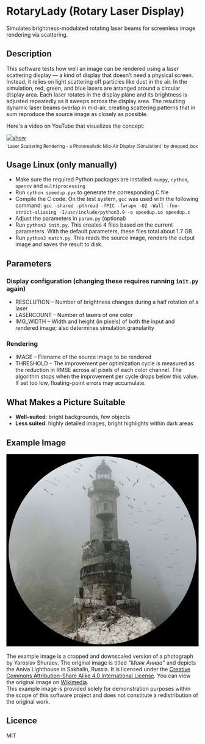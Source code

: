 # RotaryLady (Rotary Laser Display)
Simulates brightness-modulated rotating laser beams for screenless image rendering via scattering.

## Description
This software tests how well an image can be rendered using a laser scattering display — a kind of display that doesn’t need a physical screen. Instead, it relies on light scattering off particles like dust in the air.
In the simulation, red, green, and blue lasers are arranged around a circular display area. Each laser rotates in the display plane and its brightness is adjusted repeatedly as it sweeps across the display area. The resulting dynamic laser beams overlap in mid-air, creating scattering patterns that in sum reproduce the source image as closely as possible.

Here's a video on YouTube that visualizes the concept:
<p align="left">
  <a href="https://www.youtube.com/watch?v=Hg2Jjq02db0" target="_blank">
    <img src="https://img.youtube.com/vi/Hg2Jjq02db0/maxresdefault.jpg" alt="show" width="800">
  </a>
  <br>
  <sub>'Laser Scattering Rendering - a Photorealistic Mid-Air Display (Simulation)' by dropped_box</sub>
</p>

## Usage Linux (only manually)
-   Make sure the required Python packages are installed: `numpy`, `cython`, `opencv` and `multiprocessing`
-   Run `cython speedup.pyx` to generate the corresponding C file
-   Compile the C code. On the test system, `gcc` was used with the following command: `gcc -shared -pthread -fPIC -fwrapv -O2 -Wall -fno-strict-aliasing -I/usr/include/python3.9 -o speedup.so speedup.c`
-   Adjust the parameters in `param.py` (optional)
-   Run `python3 init.py`. This creates 4 files based on the current parameters. With the default parameters, these files total about 1.7 GB
-   Run `python3 match.py`. This reads the source image, renders the output image and saves the result to disk.

## Parameters
### Display configuration (changing these requires running `init.py` again)
-   RESOLUTION – Number of brightness changes during a half rotation of a laser
-   LASERCOUNT – Number of lasers of one color
-   IMG_WIDTH – Width and height (in pixels) of both the input and rendered image; also determines simulation granularity

### Rendering
-	IMAGE – Filename of the source image to be rendered 
-   THRESHOLD – The improvement per optimization cycle is measured as the reduction in RMSE across all pixels of each color channel. The algorithm stops when the improvement per cycle drops below this value. If set too low, floating-point errors may accumulate.

## What Makes a Picture Suitable
-   **Well-suited**: bright backgrounds, few objects
-   **Less suited**: highly detailed images, bright highlights within dark areas

## Example Image
<p align="left">
  <img src="blink.gif" alt="Demo GIF" width="800">
</p>

The example image is a cropped and downscaled version of a photograph by Yaroslav Shuraev. The original image is titled *"Маяк Анива"* and depicts the Aniva Lighthouse in Sakhalin, Russia. It is licensed under the [Creative Commons Attribution-Share Alike 4.0 International License](https://creativecommons.org/licenses/by-sa/4.0/deed.en). You can view the original image on [Wikimedia](https://commons.wikimedia.org/wiki/File:%D0%9C%D0%B0%D1%8F%D0%BA_%D0%90%D0%BD%D0%B8%D0%B2%D0%B0.jpg).  
This example image is provided solely for demonstration purposes within the scope of this software project and does not constitute a redistribution of the original work.

## Licence
MIT


